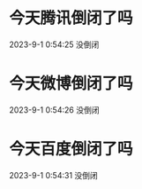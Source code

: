 # 今天腾讯倒闭了吗

2023-9-1 0:54:25 没倒闭

# 今天微博倒闭了吗

2023-9-1 0:54:26 没倒闭

# 今天百度倒闭了吗

2023-9-1 0:54:31 没倒闭

